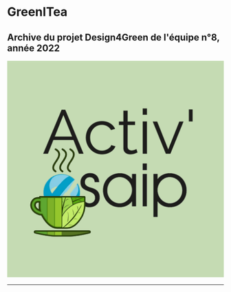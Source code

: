 # GreenITea
Archive du projet Design4Green de l'équipe n°8, année 2022
---

<p align="center">
  <img src="./LogoActivEsaip-512x512.png" alt="LogoEquipe">
</p>

---

